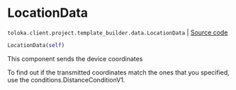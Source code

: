 # LocationData
`toloka.client.project.template_builder.data.LocationData` | [Source code](https://github.com/Toloka/toloka-kit/blob/v1.0.2/src/client/project/template_builder/data.py#L73)

```python
LocationData(self)
```

This component sends the device coordinates


To find out if the transmitted coordinates match the ones that you specified, use the conditions.DistanceConditionV1.

